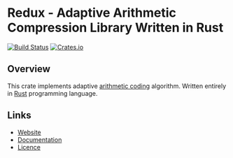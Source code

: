 Redux - Adaptive Arithmetic Compression Library Written in Rust
===============================================================

[![Build Status](https://travis-ci.org/peterbudai/redux.svg?branch=master)](https://travis-ci.org/peterbudai/redux)
[![Crates.io](https://img.shields.io/crates/v/redux.svg)](https://crates.io/crates/redux)

Overview
--------

This crate implements adaptive [arithmetic coding](https://en.wikipedia.org/wiki/Arithmetic_coding) algorithm.
Written entirely in [Rust](https://rust-lang.org) programming language.

Links
-----

* [Website](https://peterbudai.github.io/redux)
* [Documentation](https://peterbudai.github.io/redux/doc/redux/)
* [Licence](LICENSE.md)

